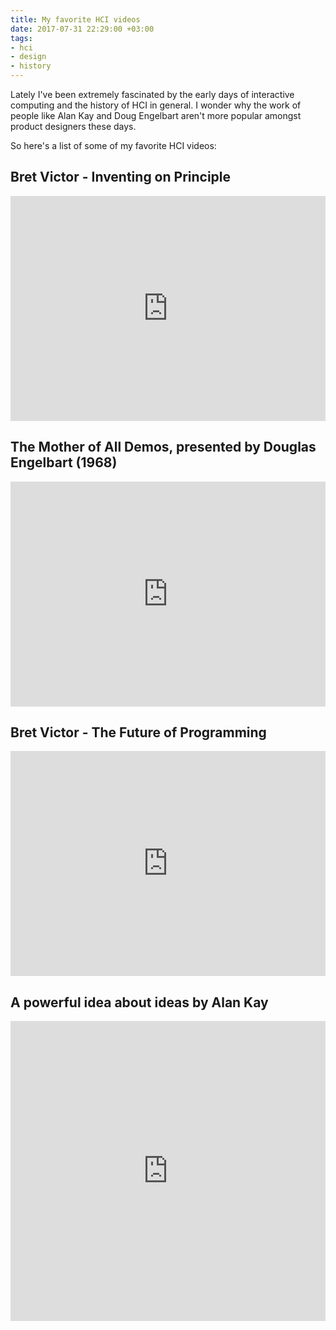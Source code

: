 ```yaml
---
title: My favorite HCI videos
date: 2017-07-31 22:29:00 +03:00
tags:
- hci
- design
- history
---
```


Lately I've been extremely fascinated by the early days of interactive computing and the history of HCI in general. I wonder why the work of people like Alan Kay and Doug Engelbart aren't more popular amongst product designers these days.
<!--More-->

So here's a list of some of my favorite HCI videos:

## Bret Victor - Inventing on Principle
<iframe src="https://player.vimeo.com/video/36579366" width="100%" height="360" frameborder="0" webkitallowfullscreen mozallowfullscreen allowfullscreen></iframe>

## The Mother of All Demos, presented by Douglas Engelbart (1968)
<iframe width="100%" height="360" src="https://www.youtube.com/embed/yJDv-zdhzMY" frameborder="0" allowfullscreen></iframe>

## Bret Victor - The Future of Programming
<iframe width="100%" height="360" src="https://www.youtube.com/embed/8pTEmbeENF4" frameborder="0" allowfullscreen></iframe>

## A powerful idea about ideas by Alan Kay
<iframe src="https://embed.ted.com/talks/alan_kay_shares_a_powerful_idea_about_ideas" width="100%" height="480px" frameborder="0" scrolling="no" webkitAllowFullScreen mozallowfullscreen allowFullScreen></iframe>